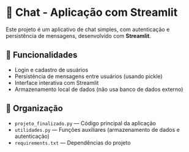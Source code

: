 # 💬 Chat - Aplicação com Streamlit

Este projeto é um aplicativo de chat simples, com autenticação e persistência de mensagens, desenvolvido com **Streamlit**.

## 🚀 Funcionalidades

- Login e cadastro de usuários
- Persistência de mensagens entre usuários (usando pickle)
- Interface interativa com Streamlit
- Armazenamento local de dados (não usa banco de dados externo)

## 📁 Organização

- `projeto_finalizado.py` — Código principal da aplicação
- `utilidades.py` — Funções auxiliares (armazenamento de dados e autenticação)
- `requirements.txt` — Dependências do projeto


